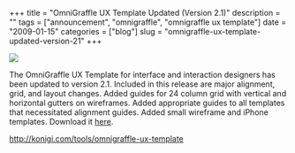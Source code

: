 +++
title = "OmniGraffle UX Template Updated (Version 2.1)"
description = ""
tags = ["announcement", "omnigraffle", "omnigraffle ux template"]
date = "2009-01-15"
categories = ["blog"]
slug = "omnigraffle-ux-template-updated-version-21"
+++



  <div class="notebook-screenshot"><a href="../tools/omnigraffle-ux-template.html"><img src="http://media.konigi.com/bluga/wt496fa2c8296bf.jpg"/></a></div><p>The OmniGraffle UX Template for interface and interaction designers has been updated to version 2.1. Included in this release are major alignment, grid, and layout changes. Added guides for 24 column grid with vertical and horizontal gutters on wireframes. Added appropriate guides to all templates that necessitated alignment guides. Added small wireframe and iPhone templates. Download it <a href="../tools/omnigraffle-ux-template.html">here</a>.</p>
    
  <a href="../tools/omnigraffle-ux-template.html">http://konigi.com/tools/omnigraffle-ux-template</a>
